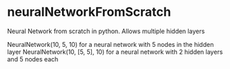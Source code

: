 # neuralNetworkFromScratch
Neural Network from scratch in python. Allows multiple hidden layers

NeuralNetwork(10, 5, 10) for a neural network with 5 nodes in the hidden layer
NeuralNetwork(10, [5, 5], 10) for a neural network with 2 hidden layers and 5 nodes each
